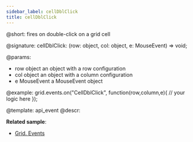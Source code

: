 ```yaml
---
sidebar_label: cellDblClick
title: cellDblClick
---          
```


@short: fires on double-click on a grid cell

@signature: cellDblClick: (row: object, col: object, e: MouseEvent) => void;

@params:
- row			object		an object with a row configuration
- col		object		an object with a column configuration
- e				MouseEvent		a MouseEvent object


@example:
grid.events.on("CellDblClick", function(row,column,e){
    // your logic here
});


@template: api_event
@descr:

**Related sample**:
- [Grid. Events](https://snippet.dhtmlx.com/9zeyp4ds)

